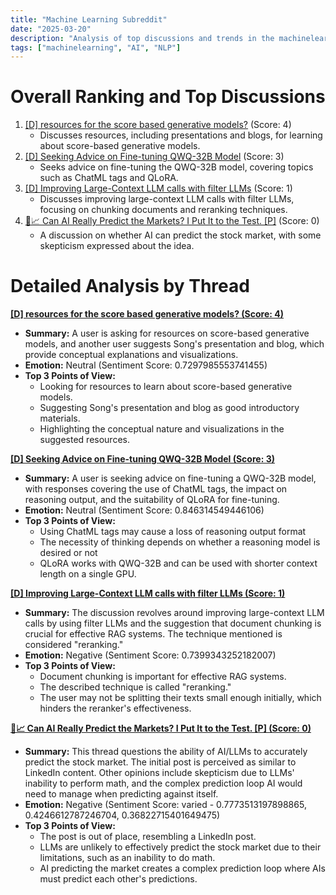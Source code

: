 ```yaml
---
title: "Machine Learning Subreddit"
date: "2025-03-20"
description: "Analysis of top discussions and trends in the machinelearning subreddit"
tags: ["machinelearning", "AI", "NLP"]
---
```


# Overall Ranking and Top Discussions
1.  [[D] resources for the score based generative models?](https://www.reddit.com/r/MachineLearning/comments/1jf6lxm/d_resources_for_the_score_based_generative_models/) (Score: 4)
    * Discusses resources, including presentations and blogs, for learning about score-based generative models.
2.  [[D] Seeking Advice on Fine-tuning QWQ-32B Model](https://www.reddit.com/r/MachineLearning/comments/1jfev1c/d_seeking_advice_on_finetuning_qwq32b_model/) (Score: 3)
    * Seeks advice on fine-tuning the QWQ-32B model, covering topics such as ChatML tags and QLoRA.
3.  [[D] Improving Large-Context LLM calls with filter LLMs](https://www.reddit.com/r/MachineLearning/comments/1jfiowc/d_improving_largecontext_llm_calls_with_filter/) (Score: 1)
    * Discusses improving large-context LLM calls with filter LLMs, focusing on chunking documents and reranking techniques.
4.  [🤖📈 Can AI Really Predict the Markets? I Put It to the Test. [P]](https://www.reddit.com/r/MachineLearning/comments/1jfjk1t/can_ai_really_predict_the_markets_i_put_it_to_the/) (Score: 0)
    * A discussion on whether AI can predict the stock market, with some skepticism expressed about the idea.

# Detailed Analysis by Thread
**[[D] resources for the score based generative models? (Score: 4)](https://www.reddit.com/r/MachineLearning/comments/1jf6lxm/d_resources_for_the_score_based_generative_models/)**
*   **Summary:** A user is asking for resources on score-based generative models, and another user suggests Song's presentation and blog, which provide conceptual explanations and visualizations.
*   **Emotion:** Neutral (Sentiment Score: 0.7297985553741455)
*   **Top 3 Points of View:**
    *   Looking for resources to learn about score-based generative models.
    *   Suggesting Song's presentation and blog as good introductory materials.
    *   Highlighting the conceptual nature and visualizations in the suggested resources.

**[[D] Seeking Advice on Fine-tuning QWQ-32B Model (Score: 3)](https://www.reddit.com/r/MachineLearning/comments/1jfev1c/d_seeking_advice_on_finetuning_qwq32b_model/)**
*   **Summary:** A user is seeking advice on fine-tuning a QWQ-32B model, with responses covering the use of ChatML tags, the impact on reasoning output, and the suitability of QLoRA for fine-tuning.
*   **Emotion:** Neutral (Sentiment Score: 0.846314549446106)
*   **Top 3 Points of View:**
    *   Using ChatML tags may cause a loss of reasoning output format
    *   The necessity of thinking depends on whether a reasoning model is desired or not
    *   QLoRA works with QWQ-32B and can be used with shorter context length on a single GPU.

**[[D] Improving Large-Context LLM calls with filter LLMs (Score: 1)](https://www.reddit.com/r/MachineLearning/comments/1jfiowc/d_improving_largecontext_llm_calls_with_filter/)**
*   **Summary:** The discussion revolves around improving large-context LLM calls by using filter LLMs and the suggestion that document chunking is crucial for effective RAG systems. The technique mentioned is considered "reranking."
*   **Emotion:** Negative (Sentiment Score: 0.7399343252182007)
*   **Top 3 Points of View:**
    *   Document chunking is important for effective RAG systems.
    *   The described technique is called "reranking."
    *   The user may not be splitting their texts small enough initially, which hinders the reranker's effectiveness.

**[🤖📈 Can AI Really Predict the Markets? I Put It to the Test. [P] (Score: 0)](https://www.reddit.com/r/MachineLearning/comments/1jfjk1t/can_ai_really_predict_the_markets_i_put_it_to_the/)**
*   **Summary:** This thread questions the ability of AI/LLMs to accurately predict the stock market. The initial post is perceived as similar to LinkedIn content. Other opinions include skepticism due to LLMs' inability to perform math, and the complex prediction loop AI would need to manage when predicting against itself.
*   **Emotion:** Negative (Sentiment Score: varied - 0.7773513197898865, 0.4246612787246704, 0.36822715401649475)
*   **Top 3 Points of View:**
    *   The post is out of place, resembling a LinkedIn post.
    *   LLMs are unlikely to effectively predict the stock market due to their limitations, such as an inability to do math.
    *   AI predicting the market creates a complex prediction loop where AIs must predict each other's predictions.
